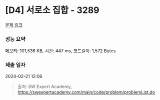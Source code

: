 # [D4] 서로소 집합 - 3289 

[문제 링크](https://swexpertacademy.com/main/code/problem/problemDetail.do?contestProbId=AWBJKA6qr2oDFAWr) 

### 성능 요약

메모리: 101,536 KB, 시간: 447 ms, 코드길이: 1,572 Bytes

### 제출 일자

2024-02-21 12:06



> 출처: SW Expert Academy, https://swexpertacademy.com/main/code/problem/problemList.do
